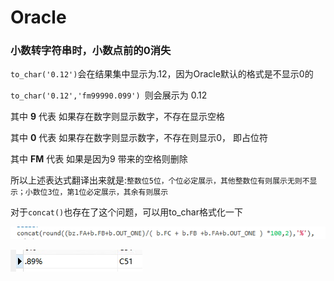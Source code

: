 # Oracle

### 小数转字符串时，小数点前的0消失

`to_char('0.12')`会在结果集中显示为.12，因为Oracle默认的格式是不显示0的

`to_char('0.12','fm99990.099') `则会展示为 0.12

其中 **9** 代表 如果存在数字则显示数字，不存在显示空格

其中 **0** 代表 如果存在数字则显示数字，不存在则显示0， 即占位符

其中 **FM** 代表 如果是因为9 带来的空格则删除

所以上述表达式翻译出来就是:`整数位5位，个位必定展示，其他整数位有则展示无则不显示；小数位3位，第1位必定展示，其余有则展示`

对于`concat()`也存在了这个问题，可以用to_char格式化一下

![image-20220707160050710](Oracle.assets/image-20220707160050710.png)

![image-20220707160120108](Oracle.assets/image-20220707160120108.png)